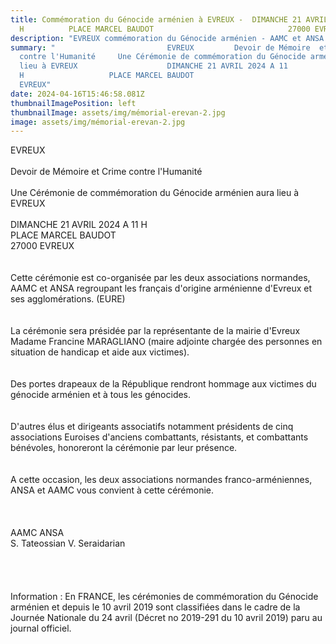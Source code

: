 ```yaml
---
title: Commémoration du Génocide arménien à EVREUX -  DIMANCHE 21 AVRIL 2024  11
  H          PLACE MARCEL BAUDOT                              27000 EVREUX
description: "EVREUX commémoration du Génocide arménien - AAMC et ANSA "
summary: "                         EVREUX         Devoir de Mémoire  et  Crime
  contre l'Humanité     Une Cérémonie de commémoration du Génocide arménien aura
  lieu à EVREUX                    DIMANCHE 21 AVRIL 2024 A 11
  H                   PLACE MARCEL BAUDOT                              27000
  EVREUX"
date: 2024-04-16T15:46:58.081Z
thumbnailImagePosition: left
thumbnailImage: assets/img/mémorial-erevan-2.jpg
image: assets/img/mémorial-erevan-2.jpg
---
```

EVREUX\
\
Devoir de Mémoire et Crime contre l'Humanité\
\
Une Cérémonie de commémoration du Génocide arménien aura lieu à EVREUX\
\
DIMANCHE 21 AVRIL 2024 A 11 H\
PLACE MARCEL BAUDOT\
27000 EVREUX\
\
\
Cette cérémonie est co-organisée par les deux associations normandes, AAMC et ANSA regroupant les français d'origine arménienne d'Evreux et ses agglomérations. (EURE)\
\
\
La cérémonie sera présidée par la représentante de la mairie d'Evreux Madame Francine MARAGLIANO (maire adjointe chargée des personnes en situation de handicap et aide aux victimes).\
\
\
Des portes drapeaux de la République rendront hommage aux victimes du génocide arménien et à tous les génocides.\
\
\
D'autres élus et dirigeants associatifs notamment présidents de cinq associations Euroises d'anciens combattants, résistants, et combattants bénévoles, honoreront la cérémonie par leur présence.\
\
\
A cette occasion, les deux associations normandes franco-arméniennes, ANSA et AAMC vous convient à cette cérémonie.\
\
\
\
AAMC ANSA\
S. Tateossian V. Seraidarian\
\
\
\
\
Information : En FRANCE, les cérémonies de commémoration du Génocide arménien et depuis le 10 avril 2019 sont classifiées dans le cadre de la Journée Nationale du 24 avril (Décret no 2019-291 du 10 avril 2019) paru au journal officiel.